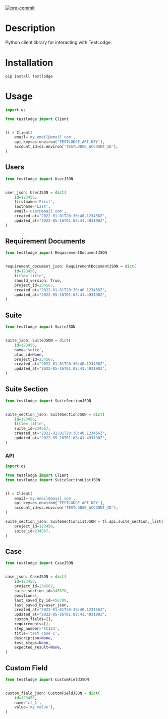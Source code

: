 [![pre-commit](https://img.shields.io/badge/pre--commit-enabled-brightgreen?logo=pre-commit&logoColor=white)](https://github.com/pre-commit/pre-commit)

# Description

Python client library for interacting with TestLodge.

# Installation

`pip install testlodge`

# Usage

``` python
import os

from testlodge import Client


tl = Client(
    email='my.email@email.com',
    api_key=os.environ['TESTLODGE_API_KEY'],
    account_id=os.environ['TESTLODGE_ACCOUNT_ID'],
)
```

## Users

``` python
from testlodge import UserJSON


user_json: UserJSON = dict(
    id=123456,
    firstname='First',
    lastname='Last',
    email='user@email.com',
    created_at="2022-01-01T20:30:40.123456Z",
    updated_at="2022-05-16T01:08:41.493190Z",
)
```

## Requirement Documents

``` python
from testlodge import RequirementDocumentJSON


requirement_document_json: RequirementDocumentJSON = dict(
    id=123456,
    title='title',
    should_version: True,
    project_id=234567,
    created_at="2022-01-01T20:30:40.123456Z",
    updated_at="2022-05-16T01:08:41.493190Z",
)
```

## Suite

``` python
from testlodge import SuiteJSON


suite_json: SuiteJSON = dict(
    id=123456,
    name='suite',
    plan_id=None,
    project_id=234567,
    created_at="2022-01-01T20:30:40.123456Z",
    updated_at="2022-05-16T01:08:41.493190Z",
)
```

## Suite Section

``` python
from testlodge import SuiteSectionJSON


suite_section_json: SuiteSectionJSON = dict(
    id=123456,
    title='title',
    suite_id=234567,
    created_at="2022-01-01T20:30:40.123456Z",
    updated_at="2022-05-16T01:08:41.493190Z",
)
```

### API

``` python
import os

from testlodge import Client
from testlodge import SuiteSectionListJSON


tl = Client(
    email='my.email@email.com',
    api_key=os.environ['TESTLODGE_API_KEY'],
    account_id=os.environ['TESTLODGE_ACCOUNT_ID'],
)

suite_section_json: SuiteSectionListJSON = tl.api.suite_section._list(
    project_id=123456,
    suite_id=234567,
)
```

## Case

``` python
from testlodge import CaseJSON


case_json: CaseJSON = dict(
    id=123456,
    project_id=234567,
    suite_section_id=345678,
    position=1,
    last_saved_by_id=456789,
    last_saved_by=user_json,
    created_at="2022-01-01T20:30:40.123456Z",
    updated_at="2022-05-16T01:08:41.493190Z",
    custom_fields=[],
    requirements=[],
    step_number='TC123',
    title='test case 1',
    description=None,
    test_steps=None,
    expected_result=None,
)
```

## Custom Field

``` python
from testlodge import CustomFieldJSON


custom_field_json: CustomFieldJSON = dict(
    id=123456,
    name='cf_1',
    value='my_value'),
)
```
